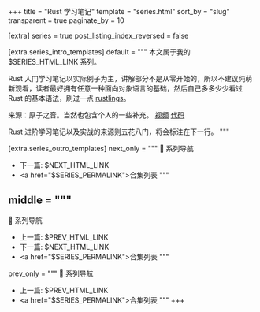 +++
title = "Rust 学习笔记"
template = "series.html"
sort_by = "slug"
transparent = true
paginate_by = 10

[extra]
series = true
post_listing_index_reversed = false

[extra.series_intro_templates]
default = """
本文属于我的 $SERIES_HTML_LINK 系列。

Rust 入门学习笔记以实际例子为主，讲解部分不是从零开始的，所以不建议纯萌新观看，读者最好拥有任意一种面向对象语言的基础，然后自己多多少少看过 Rust 的基本语法，刷过一点 [rustlings](https://github.com/SandmeyerX/rustlings-zh-cn)。

来源：原子之音。当然也包含个人的一些补充。
[视频](https://www.bilibili.com/video/BV15y421h7j7/)
[代码](https://gitlab.com/yzzy/rust_project/)

Rust 进阶学习笔记以及实战的来源则五花八门，将会标注在下一行。
"""

[extra.series_outro_templates]
next_only = """
📝 系列导航
- 下一篇: $NEXT_HTML_LINK
- <a href=\"$SERIES_PERMALINK\">合集列表</a>
"""

middle = """
---
📝 系列导航
- 上一篇: $PREV_HTML_LINK
- 下一篇: $NEXT_HTML_LINK
- <a href=\"$SERIES_PERMALINK\">合集列表</a>
"""

prev_only = """
📝 系列导航
- 上一篇: $PREV_HTML_LINK
- <a href=\"$SERIES_PERMALINK\">合集列表</a>
"""
+++

